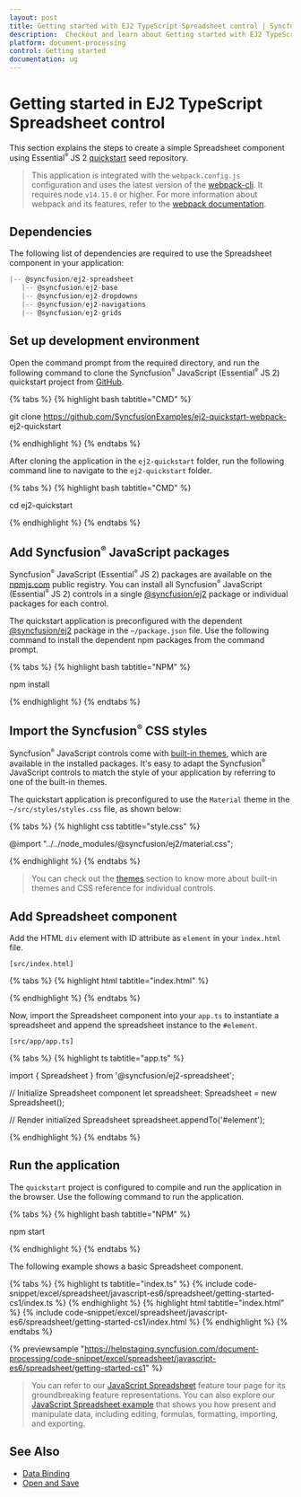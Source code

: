 ```yaml
---
layout: post
title: Getting started with EJ2 TypeScript Spreadsheet control | Syncfusion
description:  Checkout and learn about Getting started with EJ2 TypeScript Spreadsheet control of Syncfusion Essential JS 2 and more details.
platform: document-processing
control: Getting started 
documentation: ug
---
```


# Getting started in EJ2 TypeScript Spreadsheet control

This section explains the steps to create a simple Spreadsheet component using Essential<sup style="font-size:70%">&reg;</sup> JS 2 [quickstart](https://github.com/SyncfusionExamples/ej2-quickstart-webpack) seed repository.

> This application is integrated with the `webpack.config.js` configuration and uses the latest version of the [webpack-cli](https://webpack.js.org/api/cli/#commands). It requires node `v14.15.0` or higher. For more information about webpack and its features, refer to the [webpack documentation](https://webpack.js.org/guides/getting-started/).

## Dependencies

The following list of dependencies are required to use the Spreadsheet component in your application:

```js
|-- @syncfusion/ej2-spreadsheet
   |-- @syncfusion/ej2-base
   |-- @syncfusion/ej2-dropdowns
   |-- @syncfusion/ej2-navigations
   |-- @syncfusion/ej2-grids

```

## Set up development environment

Open the command prompt from the required directory, and run the following command to clone the Syncfusion<sup style="font-size:70%">&reg;</sup> JavaScript (Essential<sup style="font-size:70%">&reg;</sup> JS 2) quickstart project from [GitHub](https://github.com/SyncfusionExamples/ej2-quickstart-webpack).

{% tabs %}
{% highlight bash tabtitle="CMD" %}

git clone https://github.com/SyncfusionExamples/ej2-quickstart-webpack- ej2-quickstart

{% endhighlight %}
{% endtabs %}

After cloning the application in the `ej2-quickstart` folder, run the following command line to navigate to the `ej2-quickstart` folder.

{% tabs %}
{% highlight bash tabtitle="CMD" %}

cd ej2-quickstart

{% endhighlight %}
{% endtabs %}

## Add Syncfusion<sup style="font-size:70%">&reg;</sup> JavaScript packages

Syncfusion<sup style="font-size:70%">&reg;</sup> JavaScript (Essential<sup style="font-size:70%">&reg;</sup> JS 2) packages are available on the [npmjs.com](https://www.npmjs.com/~syncfusionorg) public registry. You can install all Syncfusion<sup style="font-size:70%">&reg;</sup> JavaScript (Essential<sup style="font-size:70%">&reg;</sup> JS 2) controls in a single [@syncfusion/ej2](https://www.npmjs.com/package/@syncfusion/ej2) package or individual packages for each control.

The quickstart application is preconfigured with the dependent [@syncfusion/ej2](https://www.npmjs.com/package/@syncfusion/ej2) package in the `~/package.json` file. Use the following command to install the dependent npm packages from the command prompt.

{% tabs %}
{% highlight bash tabtitle="NPM" %}

npm install

{% endhighlight %}
{% endtabs %}

## Import the Syncfusion<sup style="font-size:70%">&reg;</sup> CSS styles

Syncfusion<sup style="font-size:70%">&reg;</sup> JavaScript controls come with [built-in themes](https://ej2.syncfusion.com/documentation/appearance/theme), which are available in the installed packages. It's easy to adapt the Syncfusion<sup style="font-size:70%">&reg;</sup> JavaScript controls to match the style of your application by referring to one of the built-in themes.

The quickstart application is preconfigured to use the `Material` theme in the `~/src/styles/styles.css` file, as shown below: 

{% tabs %}
{% highlight css tabtitle="style.css" %}

@import "../../node_modules/@syncfusion/ej2/material.css";

{% endhighlight %}
{% endtabs %}

> You can check out the [themes](https://ej2.syncfusion.com/documentation/appearance/theme) section to know more about built-in themes and CSS reference for individual controls.

## Add Spreadsheet component

Add the HTML `div` element with ID attribute as `element` in your `index.html` file.

`[src/index.html]`

{% tabs %}
{% highlight html tabtitle="index.html" %}

<!DOCTYPE html>
<html lang="en">
<head>
    <title>Essential JS 2</title>
    <meta charset="utf-8" />
    <meta name="viewport" content="width=device-width, initial-scale=1.0, user-scalable=no" />
    <meta name="description" content="Essential JS 2" />
    <meta name="author" content="Syncfusion" />
    <link rel="shortcut icon" href="resources/favicon.ico" />
    <link href="https://maxcdn.bootstrapcdn.com/bootstrap/3.3.7/css/bootstrap.min.css" rel="stylesheet" />
</head>
<body>
    <!--Element which will render as Spreadsheet-->
    <div id="element"></div>
</body>
</html>

{% endhighlight %}
{% endtabs %}

Now, import the Spreadsheet component into your `app.ts` to instantiate a spreadsheet and append the spreadsheet instance to the `#element`.

`[src/app/app.ts]`

{% tabs %}
{% highlight ts tabtitle="app.ts" %}

import { Spreadsheet } from '@syncfusion/ej2-spreadsheet';

// Initialize Spreadsheet component
let spreadsheet: Spreadsheet = new Spreadsheet();

// Render initialized Spreadsheet
spreadsheet.appendTo('#element');

{% endhighlight %}
{% endtabs %}

## Run the application

The `quickstart` project is configured to compile and run the application in the browser. Use the following command to run the application.

{% tabs %}
{% highlight bash tabtitle="NPM" %}

npm start

{% endhighlight %}
{% endtabs %}

The following example shows a basic Spreadsheet component.

{% tabs %}
{% highlight ts tabtitle="index.ts" %}
{% include code-snippet/excel/spreadsheet/javascript-es6/spreadsheet/getting-started-cs1/index.ts %}
{% endhighlight %}
{% highlight html tabtitle="index.html" %}
{% include code-snippet/excel/spreadsheet/javascript-es6/spreadsheet/getting-started-cs1/index.html %}
{% endhighlight %}
{% endtabs %}
          
{% previewsample "https://helpstaging.syncfusion.com/document-processing/code-snippet/excel/spreadsheet/javascript-es6/spreadsheet/getting-started-cs1" %}

> You can refer to our [JavaScript Spreadsheet](https://www.syncfusion.com/spreadsheet-editor-sdk/javascript-spreadsheet-editor) feature tour page for its groundbreaking feature representations. You can also explore our [JavaScript Spreadsheet example](https://document.syncfusion.com/demos/spreadsheet-editor/javascript/#/tailwind3/spreadsheet/default.html) that shows you how present and manipulate data, including editing, formulas, formatting, importing, and exporting.

## See Also

* [Data Binding](./data-binding)
* [Open and Save](./open-save)